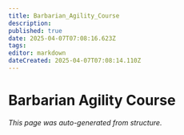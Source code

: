 ```yaml
---
title: Barbarian_Agility_Course
description: 
published: true
date: 2025-04-07T07:08:16.623Z
tags: 
editor: markdown
dateCreated: 2025-04-07T07:08:14.110Z
---
```


# Barbarian Agility Course

*This page was auto-generated from structure.*